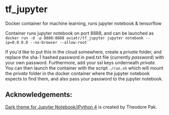 # tf_jupyter
Docker container for machine learning, runs jupyter notebook & tensorflow

Container runs jupyter notebook on port 8888, and can be launched as
`docker run -d -p 8888:8888 aviatr/tf_jupyter jupyter notebook --ip=0.0.0.0 --no-browser --allow-root`

If you'd like to put this in the cloud somewhere, create a _private_ folder, and replace the sha-1 hashed password in pwd.txt file (currently _password_) with your own password. Furthermore, add your ssl keys underneath _private_. You can then launch the container with the script `./run.sh` which will mount the _private_ folder in the docker container where the jupyter notebook expects to find them, and also pass your password to the jupyter notebook.

## Acknowledgements:
[Dark theme for Jupyter Notebook/iPython 4](https://github.com/powerpak/jupyter-dark-theme) is created by Theodore Pak.
